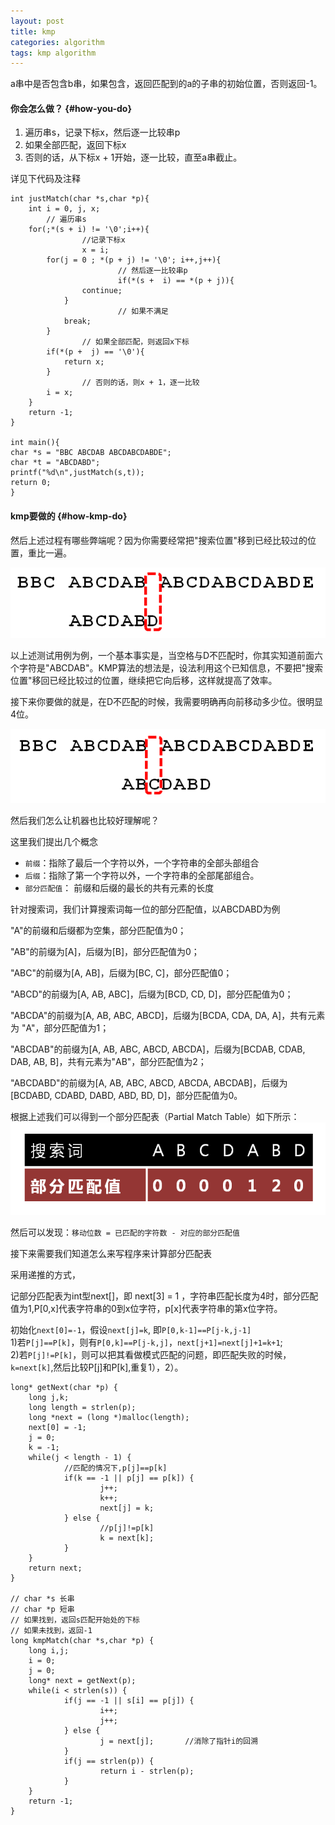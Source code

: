 ```yaml
---
layout: post
title: kmp
categories: algorithm
tags: kmp algorithm
---
```


a串中是否包含b串，如果包含，返回匹配到的a的子串的初始位置，否则返回-1。

#### 你会怎么做？ {#how-you-do}

1.	遍历串s，记录下标x，然后逐一比较串p
2.	如果全部匹配，返回下标x
3.	否则的话，从下标x + 1开始，逐一比较，直至a串截止。

详见下代码及注释

	int justMatch(char *s,char *p){
	    int i = 0, j, x;
			// 遍历串s
	    for(;*(s + i) != '\0';i++){
					//记录下标x
					x = i;
	        for(j = 0 ; *(p + j) != '\0'; i++,j++){
							// 然后逐一比较串p
							if(*(s +  i) == *(p + j)){
	                continue;
	            }
							// 如果不满足
	            break;
	        }
					// 如果全部匹配，则返回x下标
	        if(*(p +  j) == '\0'){
	            return x;
	        }
					// 否则的话，则x + 1，逐一比较
	        i = x;
	    }
	    return -1;
	}

	int main(){
  	char *s = "BBC ABCDAB ABCDABCDABDE";
  	char *t = "ABCDABD";
  	printf("%d\n",justMatch(s,t));
  	return 0;
	}

#### kmp要做的 {#how-kmp-do}

然后上述过程有哪些弊端呢？因为你需要经常把"搜索位置"移到已经比较过的位置，重比一遍。

![kmp](/images/algorithm/kmp.png)

以上述测试用例为例，一个基本事实是，当空格与D不匹配时，你其实知道前面六个字符是"ABCDAB"。KMP算法的想法是，设法利用这个已知信息，不要把"搜索位置"移回已经比较过的位置，继续把它向后移，这样就提高了效率。

接下来你要做的就是，在D不匹配的时候，我需要明确再向前移动多少位。很明显4位。

![move](/images/algorithm/move.png)

然后我们怎么让机器也比较好理解呢？

这里我们提出几个概念

*	`前缀`：指除了最后一个字符以外，一个字符串的全部头部组合
*	`后缀`：指除了第一个字符以外，一个字符串的全部尾部组合。
*	`部分匹配值`： 前缀和后缀的最长的共有元素的长度

针对搜索词，我们计算搜索词每一位的部分匹配值，以ABCDABD为例

"A"的前缀和后缀都为空集，部分匹配值为0；

"AB"的前缀为[A]，后缀为[B]，部分匹配值为0；

"ABC"的前缀为[A, AB]，后缀为[BC, C]，部分匹配值0；

"ABCD"的前缀为[A, AB, ABC]，后缀为[BCD, CD, D]，部分匹配值为0；

"ABCDA"的前缀为[A, AB, ABC, ABCD]，后缀为[BCDA, CDA, DA, A]，共有元素为
"A"，部分匹配值为1；

"ABCDAB"的前缀为[A, AB, ABC, ABCD, ABCDA]，后缀为[BCDAB, CDAB, DAB, AB, B]，共有元素为"AB"，部分匹配值为2；

"ABCDABD"的前缀为[A, AB, ABC, ABCD, ABCDA, ABCDAB]，后缀为[BCDABD, CDABD, DABD, ABD, BD, D]，部分匹配值为0。

根据上述我们可以得到一个部分匹配表（Partial Match Table）如下所示：
![partial_match_table](/images/algorithm/partial_match_table.png)

然后可以发现：`移动位数 = 已匹配的字符数 - 对应的部分匹配值`

接下来需要我们知道怎么来写程序来计算部分匹配表

采用递推的方式，

记部分匹配表为int型next[]，即 next[3] = 1 ，字符串匹配长度为4时，部分匹配值为1,P[0,x]代表字符串的0到x位字符，p[x]代表字符串的第x位字符。

初始化`next[0]=-1`，假设`next[j]=k`, 即`P[0,k-1]==P[j-k,j-1]`  
1)若`P[j]==P[k]`，则有`P[0,k]==P[j-k,j]`，`next[j+1]=next[j]+1=k+1`;  
2)若`P[j]!=P[k]`，则可以把其看做模式匹配的问题，即匹配失败的时候，`k=next[k]`,然后比较P[j]和P[k],重复1），2）。

	long* getNext(char *p) {
		long j,k;
		long length = strlen(p);
		long *next = (long *)malloc(length);
		next[0] = -1;
		j = 0;
		k = -1;
		while(j < length - 1) {
				//匹配的情况下,p[j]==p[k]
				if(k == -1 || p[j] == p[k]) {
						j++;
						k++;
						next[j] = k;
				} else {
						//p[j]!=p[k]
						k = next[k];
				}
		}
		return next;
	}
	
	// char *s 长串
	// char *p 短串
	// 如果找到，返回s匹配开始处的下标
	// 如果未找到，返回-1
	long kmpMatch(char *s,char *p) {
		long i,j;
		i = 0;
		j = 0;
		long* next = getNext(p);
		while(i < strlen(s)) {
				if(j == -1 || s[i] == p[j]) {
						i++;
						j++;
				} else {
						j = next[j];       //消除了指针i的回溯
				}
				if(j == strlen(p)) {
						return i - strlen(p);
				}
		}
		return -1;
	}

